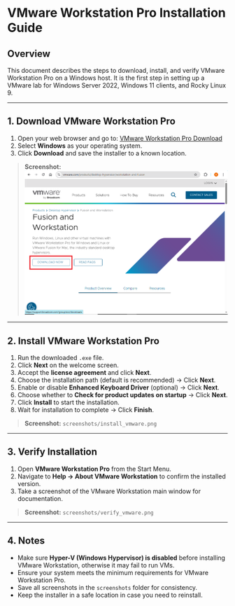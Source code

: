 # VMware Workstation Pro Installation Guide

## Overview
This document describes the steps to download, install, and verify VMware Workstation Pro on a Windows host. It is the first step in setting up a VMware lab for Windows Server 2022, Windows 11 clients, and Rocky Linux 9.

---

## 1. Download VMware Workstation Pro

1. Open your web browser and go to: [VMware Workstation Pro Download](https://www.vmware.com/products/workstation-pro/workstation-pro-evaluation.html)  
2. Select **Windows** as your operating system.  
3. Click **Download** and save the installer to a known location.  

> **Screenshot:**  
> ![Download VMware Screenshot](screenshots/download_vmware.png)

---

## 2. Install VMware Workstation Pro

1. Run the downloaded `.exe` file.  
2. Click **Next** on the welcome screen.  
3. Accept the **license agreement** and click **Next**.  
4. Choose the installation path (default is recommended) → Click **Next**.  
5. Enable or disable **Enhanced Keyboard Driver** (optional) → Click **Next**.  
6. Choose whether to **Check for product updates on startup** → Click **Next**.  
7. Click **Install** to start the installation.  
8. Wait for installation to complete → Click **Finish**.  

> **Screenshot:** `screenshots/install_vmware.png`

---

## 3. Verify Installation

1. Open **VMware Workstation Pro** from the Start Menu.  
2. Navigate to **Help → About VMware Workstation** to confirm the installed version.  
3. Take a screenshot of the VMware Workstation main window for documentation.  

> **Screenshot:** `screenshots/verify_vmware.png`

---

## 4. Notes

- Make sure **Hyper-V (Windows Hypervisor) is disabled** before installing VMware Workstation, otherwise it may fail to run VMs.  
- Ensure your system meets the minimum requirements for VMware Workstation Pro.  
- Save all screenshots in the `screenshots` folder for consistency.  
- Keep the installer in a safe location in case you need to reinstall.




